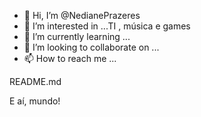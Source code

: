 - 👋 Hi, I’m @NedianePrazeres
- 👀 I’m interested in ...TI , música e games
- 🌱 I’m currently learning ...
- 💞️ I’m looking to collaborate on ...
- 📫 How to reach me ...

<!---
NedianePrazeres/NedianePrazeres is a ✨ special ✨ repository because its `README.md` (this file) appears on your GitHub profile.
You can click the Preview link to take a look at your changes.
--->
 README.md

E aí, mundo!
